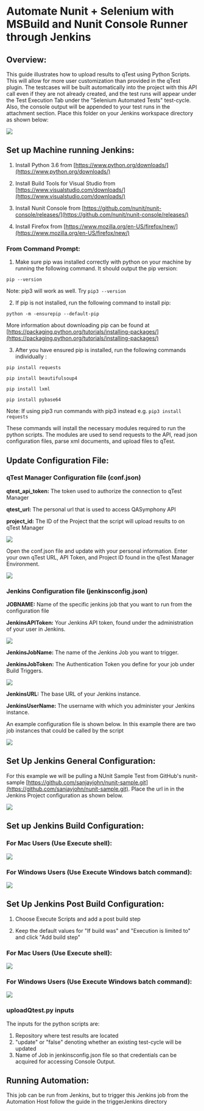 # Automate Nunit + Selenium with MSBuild and Nunit Console Runner through Jenkins

## Overview:

This guide illustrates how to upload results to qTest using Python Scripts. This will allow for more user customization than provided in the qTest plugin. The testcases will be built automatically into the project with this API call even if they are not already created, and the test runs will appear under the Test Execution Tab under the "Selenium Automated Tests" test-cycle. Also, the console output will be appended to your test runs in the attachment section. Place this folder on your Jenkins workspace directory as shown below:

![](../../images/jenkinsdirectory.PNG)

## Set up Machine running Jenkins:

1) Install Python 3.6 from [https://www.python.org/downloads/](https://www.python.org/downloads/)

2) Install Build Tools for Visual Studio from [https://www.visualstudio.com/downloads/](https://www.visualstudio.com/downloads/)

3) Install Nunit Console from [https://github.com/nunit/nunit-console/releases/](https://github.com/nunit/nunit-console/releases/)

4) Install Firefox from [https://www.mozilla.org/en-US/firefox/new/](https://www.mozilla.org/en-US/firefox/new/)

### From Command Prompt:

1. Make sure pip was installed correctly with python on your machine by running the following command. It should output the pip version:

 `pip --version`

 Note: pip3 will work as well. Try `pip3 --version`

2. If pip is not installed, run the following command to install pip:

 `python -m -ensurepip --default-pip`

More information about downloading pip can be found at [https://packaging.python.org/tutorials/installing-packages/](https://packaging.python.org/tutorials/installing-packages/)

3. After you have ensured pip is installed, run the following commands individually :

`pip install requests`

`pip install beautifulsoup4`

`pip install lxml`

`pip install pybase64`

Note: If using pip3 run commands with pip3 instead e.g. `pip3 install requests`

These commands will install the necessary modules required to run the python scripts. The modules are used to send requests to the API, read json configuration files, parse xml documents, and upload files to qTest.


## Update Configuration File:

### qTest Manager Configuration file (conf.json)

**qtest\_api\_token:** The token used to authorize the connection to qTest Manager

**qtest\_url:** The personal url that is used to access QASymphony API

**project\_id:** The ID of the Project that the script will upload results to on qTest Manager

![](../../images/conf.png)

Open the conf.json file and update with your personal information. Enter your own qTest URL, API Token, and Project ID found in the qTest Manager Environment.

![](../../images/junitconf.png)

### Jenkins Configuration file (jenkinsconfig.json)

**JOBNAME:** Name of the specific jenkins job that you want to run from the configuration file

**JenkinsAPIToken:** Your Jenkins API token, found under the administration of your user in Jenkins.

![](../../images/jenkinsapitoken.png)

**JenkinsJobName:** The name of the Jenkins Job you want to trigger.

**JenkinsJobToken:** The Authentication Token you define for your job under Build Triggers.

![](../../images/jenkinsjobtoken.png)

**JenkinsURL:** The base URL of your Jenkins instance.

**JenkinsUserName:** The username with which you administer your Jenkins instance.

An example configuration file is shown below. In this example there are two job instances that could be called by the script

![](../../images/confjenkins.png)


## Set Up Jenkins General Configuration:

For this example we will be pulling a NUnit Sample Test from GitHub&#39;s nunit-sample [https://github.com/sanjayjohn/nunit-sample.git](https://github.com/sanjayjohn/nunit-sample.git). Place the url in in the Jenkins Project configuration as shown below.

![](../../images/jenkinsnunitgithub.PNG)

## Set up Jenkins Build Configuration:

### For Mac Users (Use Execute shell):

 ![](../../images/buildscriptjenkinsnunitmac.PNG)


### For Windows Users (Use Execute Windows batch command):

![](../../images/buildscriptjenkinsnunit.PNG)

## Set Up Jenkins Post Build Configuration:

1. Choose Execute Scripts and add a post build step

2. Keep the default values for "If build was" and "Execution is limited to" and click "Add build step"

### For Mac Users (Use Execute shell):

 ![](../../images/postbuildscriptjenkinsnunitmac.PNG)


### For Windows Users (Use Execute Windows batch command):

![](../../images/postbuildscriptjenkinsnunit.PNG)

### uploadQtest.py inputs

The inputs for the python scripts are:
1. Repository where test results are located
2. "update" or "false" denoting whether an existing test-cycle will be updated
3. Name of Job in jenkinsconfig.json file so that credentials can be acquired for accessing Console Output.
 
## Running Automation:

This job can be run from Jenkins, but to trigger this Jenkins job from the Automation Host follow the guide in the triggerJenkins directory


 
